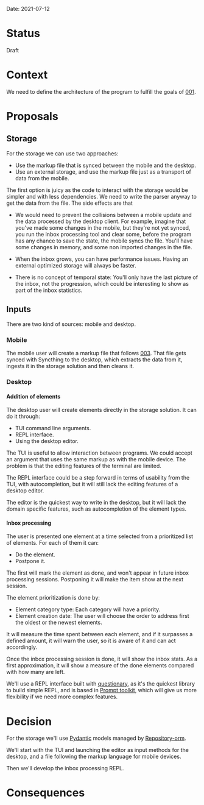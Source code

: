 Date: 2021-07-12

# Status
<!-- What is the status? Draft, Proposed, Accepted, Rejected, Deprecated or Superseded?
-->
Draft

# Context
<!-- What is the issue that we're seeing that is motivating this decision or change? -->
We need to define the architecture of the program to fulfill the goals of
[001](001-high_level_problem_analysis.md).

# Proposals
<!-- What are the possible solutions to the problem described in the context -->

## Storage

For the storage we can use two approaches:

* Use the markup file that is synced between the mobile and the desktop.
* Use an external storage, and use the markup file just as a transport of data
    from the mobile.

The first option is juicy as the code to interact with the storage would be
simpler and with less dependencies. We need to write the parser anyway to get
the data from the file. The side effects are that

* We would need to prevent the collisions between a mobile update and the data
    processed by the desktop client.  For example, imagine that you've made some
    changes in the mobile, but they're not yet synced, you run the inbox
    processing tool and clear some, before the program has any chance to save
    the state, the mobile syncs the file. You'll have some changes in memory,
    and some non imported changes in the file.

* When the inbox grows, you can have performance issues. Having an external
    optimized storage will always be faster.

* There is no concept of temporal state: You'll only have the last picture of
    the inbox, not the progression, which could be interesting to show as part
    of the inbox statistics.

## Inputs

There are two kind of sources: mobile and desktop.

### Mobile

The mobile user will create a markup file that follows
[003](003-markup_definition.md). That file gets synced with Syncthing to the
desktop, which extracts the data from it, ingests it in the storage solution and
then cleans it.

### Desktop

#### Addition of elements

The desktop user will create elements directly in the storage solution. It can
do it through:

* TUI command line arguments.
* REPL interface.
* Using the desktop editor.

The TUI is useful to allow interaction between programs. We could accept an
argument that uses the same markup as with the mobile device. The problem is
that the editing features of the terminal are limited.

The REPL interface could be a step forward in terms of usability from the TUI,
with autocompletion, but it will still lack the editing features of a desktop
editor.

The editor is the quickest way to write in the desktop, but it will lack the
domain specific features, such as autocompletion of the element types.

#### Inbox processing

The user is presented one element at a time selected from a prioritized list of
elements. For each of them it can:

* Do the element.
* Postpone it.

The first will mark the element as done, and won't appear in future inbox
processing sessions. Postponing it will make the item show at the next session.

The element prioritization is done by:

* Element category type: Each category will have a priority.
* Element creation date: The user will choose the order to address first the
    oldest or the newest elements.

It will measure the time spent between each element, and if it surpasses
a defined amount, it will warn the user, so it is aware of it and can act
accordingly.

Once the inbox processing session is done, it will show the inbox stats. As
a first approximation, it will show a measure of the done elements compared with
how many are left.

We'll use a REPL interface built with
[questionary](https://lyz-code.github.io/blue-book/questionary/), as it's the
quickest library to build simple REPL, and is based in [Prompt
toolkit](https://lyz-code.github.io/blue-book/coding/python/prompt_toolkit/),
which will give us more flexibility if we need more complex features.

# Decision
<!-- What is the change that we're proposing and/or doing? -->

For the storage we'll use
[Pydantic](https://lyz-code.github.io/blue-book/coding/python/pydantic/) models
managed by [Repository-orm](https://lyz-code.github.io/repository-orm/).

We'll start with the TUI and launching the editor as input methods for the
desktop, and a file following the markup language for mobile devices.

Then we'll develop the inbox processing REPL.

# Consequences
<!-- What becomes easier or more difficult to do because of this change? -->
